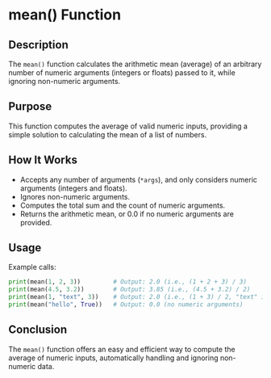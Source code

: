 # mean() Function

## Description

The `mean()` function calculates the arithmetic mean (average) of an arbitrary number of numeric arguments (integers or floats) passed to it, while ignoring non-numeric arguments.

## Purpose

This function computes the average of valid numeric inputs, providing a simple solution to calculating the mean of a list of numbers.

## How It Works

-   Accepts any number of arguments (`*args`), and only considers numeric arguments (integers and floats).
-   Ignores non-numeric arguments.
-   Computes the total sum and the count of numeric arguments.
-   Returns the arithmetic mean, or 0.0 if no numeric arguments are provided.

## Usage

Example calls:

```python
print(mean(1, 2, 3))         # Output: 2.0 (i.e., (1 + 2 + 3) / 3)
print(mean(4.5, 3.2))        # Output: 3.85 (i.e., (4.5 + 3.2) / 2)
print(mean(1, "text", 3))    # Output: 2.0 (i.e., (1 + 3) / 2, "text" is ignored)
print(mean("hello", True))   # Output: 0.0 (no numeric arguments)
```

## Conclusion

The `mean()` function offers an easy and efficient way to compute the average of numeric inputs, automatically handling and ignoring non-numeric data.
